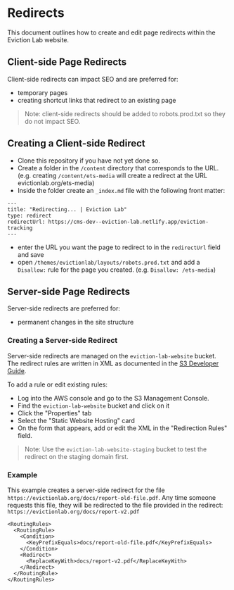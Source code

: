 # Redirects

This document outlines how to create and edit page redirects within the Eviction Lab website.

## Client-side Page Redirects

Client-side redirects can impact SEO and are preferred for:

  - temporary pages 
  - creating shortcut links that redirect to an existing page
  
> Note: client-side redirects should be added to robots.prod.txt so they do not impact SEO.


## Creating a Client-side Redirect

  - Clone this repository if you have not yet done so.
  - Create a folder in the `/content` directory that corresponds to the URL.  (e.g. creating `/content/ets-media` will create a redirect at the URL evictionlab.org/ets-media)
  - Inside the folder create an `_index.md` file with the following front matter:

```
---
title: "Redirecting... | Eviction Lab"
type: redirect
redirectUrl: https://cms-dev--eviction-lab.netlify.app/eviction-tracking
---
```

  - enter the URL you want the page to redirect to in the `redirectUrl` field and save
  - open `/themes/evictionlab/layouts/robots.prod.txt` and add a `Disallow:` rule for the page you created. (e.g. `Disallow: /ets-media`)



## Server-side Page Redirects

Server-side redirects are preferred for:

  - permanent changes in the site structure

### Creating a Server-side Redirect

Server-side redirects are managed on the `eviction-lab-website` bucket.  The redirect rules are written in XML as documented in the [S3 Developer Guide](https://docs.aws.amazon.com/AmazonS3/latest/dev/how-to-page-redirect.html#advanced-conditional-redirects).

To add a rule or edit existing rules: 

  - Log into the AWS console and go to the S3 Management Console.  
  - Find the `eviction-lab-website` bucket and click on it
  - Click the "Properties" tab
  - Select the "Static Website Hosting" card
  - On the form that appears, add or edit the XML in the "Redirection Rules" field.

> Note: Use the `eviction-lab-website-staging` bucket to test the redirect on the staging domain first.

### Example

This example creates a server-side redirect for the file `https://evictionlab.org/docs/report-old-file.pdf`.  Any time someone requests this file, they will be redirected to the file provided in the redirect: `https://evictionlab.org/docs/report-v2.pdf`

```
<RoutingRules>
  <RoutingRule>
    <Condition>
      <KeyPrefixEquals>docs/report-old-file.pdf</KeyPrefixEquals>
    </Condition>
    <Redirect>
      <ReplaceKeyWith>docs/report-v2.pdf</ReplaceKeyWith>
    </Redirect>
  </RoutingRule>
</RoutingRules>
```
